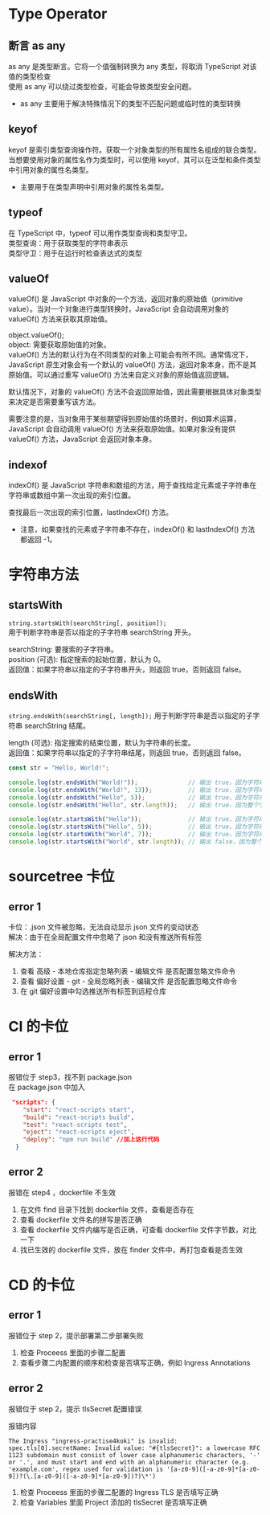 # Type Operator

## 断言 as any

as any 是类型断言。它将一个值强制转换为 any 类型，将取消 TypeScript 对该值的类型检查        
使用 as any 可以绕过类型检查，可能会导致类型安全问题。       

-   as any 主要用于解决特殊情况下的类型不匹配问题或临时性的类型转换     

## keyof

keyof 是索引类型查询操作符。获取一个对象类型的所有属性名组成的联合类型。         
当想要使用对象的属性名作为类型时，可以使用 keyof，其可以在泛型和条件类型中引用对象的属性名类型。          

-   主要用于在类型声明中引用对象的属性名类型。

## typeof

在 TypeScript 中，typeof 可以用作类型查询和类型守卫。         
类型查询：用于获取类型的字符串表示              
类型守卫：用于在运行时检查表达式的类型          

## valueOf

valueOf() 是 JavaScript 中对象的一个方法，返回对象的原始值（primitive value）。当对一个对象进行类型转换时，JavaScript 会自动调用对象的 valueOf() 方法来获取其原始值。         

object.valueOf();           
object: 需要获取原始值的对象。                
valueOf() 方法的默认行为在不同类型的对象上可能会有所不同。通常情况下，JavaScript 原生对象会有一个默认的 valueOf() 方法，返回对象本身，而不是其原始值。可以通过重写 valueOf() 方法来自定义对象的原始值返回逻辑。                

默认情况下，对象的 valueOf() 方法不会返回原始值，因此需要根据具体对象类型来决定是否需要重写该方法。       

需要注意的是，当对象用于某些期望得到原始值的场景时，例如算术运算，JavaScript 会自动调用 valueOf() 方法来获取原始值。如果对象没有提供 valueOf() 方法，JavaScript 会返回对象本身。          

## indexof

indexOf() 是 JavaScript 字符串和数组的方法，用于查找给定元素或子字符串在字符串或数组中第一次出现的索引位置。        

查找最后一次出现的索引位置，lastIndexOf() 方法。          

-   注意，如果查找的元素或子字符串不存在，indexOf() 和 lastIndexOf() 方法都返回 -1。

# 字符串方法

## startsWith

`string.startsWith(searchString[, position]);`          
用于判断字符串是否以指定的子字符串 searchString 开头。          

searchString: 要搜索的子字符串。         
position (可选): 指定搜索的起始位置，默认为 0。           
返回值：如果字符串以指定的子字符串开头，则返回 true，否则返回 false。          

## endsWith

`string.endsWith(searchString[, length]);`
用于判断字符串是否以指定的子字符串 searchString 结尾。

length (可选): 指定搜索的结束位置，默认为字符串的长度。         
返回值：如果字符串以指定的子字符串结尾，则返回 true，否则返回 false。       

```javascript
const str = "Hello, World!";

console.log(str.endsWith("World!"));              // 输出 true，因为字符串以 "World!" 结尾
console.log(str.endsWith("World!", 13));          // 输出 true，因为字符串前13个字符以 "World!" 结尾
console.log(str.endsWith("Hello", 5));            // 输出 true，因为字符串前5个字符以 "Hello" 结尾
console.log(str.endsWith("Hello", str.length));   // 输出 true，因为整个字符串与 "Hello" 相等

console.log(str.startsWith("Hello"));             // 输出 true，因为字符串以 "Hello" 开头
console.log(str.startsWith("Hello", 5));          // 输出 true，因为字符串的前5个字符以 "Hello" 开头
console.log(str.startsWith("World", 7));          // 输出 true，因为字符串的第7个字符开始以 "World" 开头
console.log(str.startsWith("World", str.length)); // 输出 false，因为整个字符串不以 "World" 开头
```

# sourcetree 卡位

## error 1

卡位：.json 文件被忽略，无法自动显示 json 文件的变动状态        
解决：由于在全局配置文件中忽略了 json 和没有推送所有标签         

解决方法：

1. 查看 高级 - 本地仓库指定忽略列表 - 编辑文件 是否配置忽略文件命令       
2. 查看 偏好设置 - git - 全局忽略列表 - 编辑文件 是否配置忽略文件命令        
3. 在 git 偏好设置中勾选推送所有标签到远程仓库        

# CI 的卡位

## error 1

报错位于 step3，找不到 package.json         
在 package.json 中加入          

```json
 "scripts": {
    "start": "react-scripts start",
    "build": "react-scripts build",
    "test": "react-scripts test",
    "eject": "react-scripts eject",
    "deploy": "npm run build" //加上这行代码
  }

```

## error 2

报错在 step4 ，dockerfile 不生效         

1. 在文件 find 目录下找到 dockerfile 文件，查看是否存在            
2. 查看 dockerfile 文件名的拼写是否正确        
3. 查看 dockerfile 文件内编写是否正确，可查看 dockerfile 文件字节数，对比一下
4. 找已生效的 dockerfile 文件，放在 finder 文件中，再打包查看是否生效

# CD 的卡位

## error 1

报错位于 step 2，提示部署第二步部署失败      

1. 检查 Proceess 里面的步骤二配置
2. 查看步骤二内配置的顺序和检查是否填写正确，例如 Ingress Annotations

## error 2

报错位于 step 2，提示 tlsSecret 配置错误

报错内容

```
The Ingress "ingress-practise4koki" is invalid: spec.tls[0].secretName: Invalid value: "#{tlsSecret}": a lowercase RFC 1123 subdomain must consist of lower case alphanumeric characters, '-' or '.', and must start and end with an alphanumeric character (e.g. 'example.com', regex used for validation is '[a-z0-9]([-a-z0-9]*[a-z0-9])?(\.[a-z0-9]([-a-z0-9]*[a-z0-9])?)\*')
```

1. 检查 Proceess 里面的步骤二配置的 Ingress TLS 是否填写正确
2. 检查 Variables 里面 Project 添加的 tlsSecret 是否填写正确
